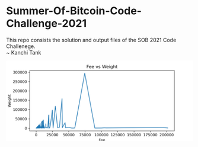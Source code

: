 # Summer-Of-Bitcoin-Code-Challenge-2021

This repo consists the solution and output files of the SOB 2021 Code Challenege. <br>
~ Kanchi Tank

<img src="https://raw.githubusercontent.com/kanchitank/Summer-Of-Bitcoin-Code-Challenge-2021/main/graph.png">
